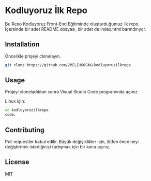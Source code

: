 # Kodluyoruz İlk Repo

Bu Repo [Kodluyoruz](https://kodluyoruz.org) Front-End Eğitiminde oluşturduğumuz ilk repo. İçersinde bir adet README dosyası, bir adet de index.html barındırıyor.

## Installation

Öncelikle projeyi clonelayın.

```bash
git clone https://github.com//MELIHKOCAK/kodluyoruzilkrepo
```
## Usage

Projeyi cloneladıktan sonra Visual Studio Code programında açınız.

Linux için:

```bash
cd kodluyoruzilkrepo
code.
```
## Contributing

Pull requestler kabul edilir. Büyük değişiklikler için, lütfen önce neyi değiştirmek istediğinizi tartışmak için bir konu açınız.

## License

[MIT](https://choosealicense.com/licenses/mit/)


